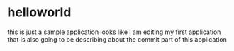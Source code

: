 # helloworld
this is just a sample application
looks like i am editing my first application that is also going to be
describing about the commit part of this application
